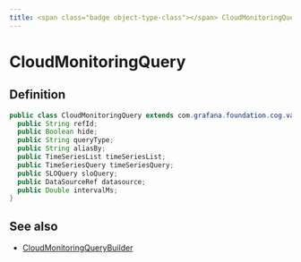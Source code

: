 ```yaml
---
title: <span class="badge object-type-class"></span> CloudMonitoringQuery
---
```

# <span class="badge object-type-class"></span> CloudMonitoringQuery

## Definition

```java
public class CloudMonitoringQuery extends com.grafana.foundation.cog.variants.Dataquery {
  public String refId;
  public Boolean hide;
  public String queryType;
  public String aliasBy;
  public TimeSeriesList timeSeriesList;
  public TimeSeriesQuery timeSeriesQuery;
  public SLOQuery sloQuery;
  public DataSourceRef datasource;
  public Double intervalMs;
}
```
## See also

 * <span class="badge builder"></span> [CloudMonitoringQueryBuilder](./builder-CloudMonitoringQueryBuilder.md)
